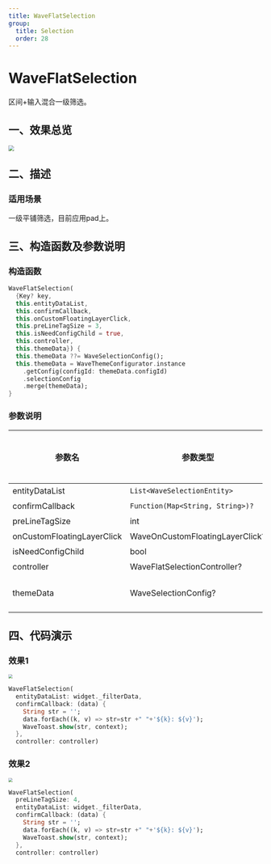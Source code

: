 ```yaml
---
title: WaveFlatSelection
group:
  title: Selection
  order: 28
---
```



# WaveFlatSelection

区间+输入混合一级筛选。

## 一、效果总览

<img src="./img/WaveFlatSelectionIntro.png" style="zoom:67%;" />


## 二、描述

### 适用场景

一级平铺筛选，目前应用pad上。

## 三、构造函数及参数说明

### 构造函数


```dart
WaveFlatSelection(
  {Key? key,
  this.entityDataList,
  this.confirmCallback,
  this.onCustomFloatingLayerClick,
  this.preLineTagSize = 3,
  this.isNeedConfigChild = true,
  this.controller,
  this.themeData}) {
  this.themeData ??= WaveSelectionConfig();
  this.themeData = WaveThemeConfigurator.instance
    .getConfig(configId: themeData.configId)
    .selectionConfig
    .merge(themeData);
}
```


### 参数说明

| 参数名 | 参数类型 | 描述 | 是否必填 | 默认值 |
| --- | --- | --- | --- | --- |
| entityDataList | `List<WaveSelectionEntity>` | 筛选原始数据 | 是 | 无 |
| confirmCallback | `Function(Map<String, String>)?` | 确定回调 | 否 | 无 |
| preLineTagSize | int | 每行展示tag数 | 是 | 3 |
| onCustomFloatingLayerClick | WaveOnCustomFloatingLayerClick? | 自定义事件处理 | 否 | 无 |
| isNeedConfigChild | bool | 是否需要配置子选项 | 是 | true |
| controller | WaveFlatSelectionController? | 自定义controller | 否 | 无 |
| themeData | WaveSelectionConfig? | 筛选项主题配置，配置详见WaveSelectionConfig | 否 | |

## 四、代码演示

### 效果1

<img src="./img/WaveFlatSelectionDemo1.png" style="zoom:50%;" />

```dart
WaveFlatSelection(  
  entityDataList: widget._filterData,  
  confirmCallback: (data) {  
    String str = '';  
    data.forEach((k, v) => str=str +" "+'${k}: ${v}');  
    WaveToast.show(str, context);  
  },  
  controller: controller)
```
### 效果2

<img src="./img/WaveFlatSelectionDemo2.png" style="zoom:50%;" />

```dart
WaveFlatSelection(  
  preLineTagSize: 4,  
  entityDataList: widget._filterData,  
  confirmCallback: (data) {  
    String str = '';  
    data.forEach((k, v) => str=str +" "+'${k}: ${v}');  
    WaveToast.show(str, context);  
  },  
  controller: controller)
```

